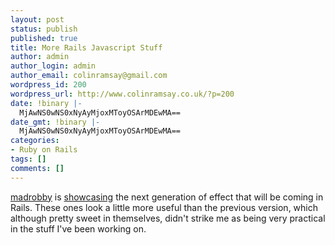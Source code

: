 ```yaml
---
layout: post
status: publish
published: true
title: More Rails Javascript Stuff
author: admin
author_login: admin
author_email: colinramsay@gmail.com
wordpress_id: 200
wordpress_url: http://www.colinramsay.co.uk/?p=200
date: !binary |-
  MjAwNS0wNS0xNyAyMjoxMToyOSArMDEwMA==
date_gmt: !binary |-
  MjAwNS0wNS0xNyAyMjoxMToyOSArMDEwMA==
categories:
- Ruby on Rails
tags: []
comments: []
---
```

<p><a href="http://mir.aculo.us/">madrobby</a> is <a href="http://mir.aculo.us/articles/2005/05/17/effects-next-level">showcasing</a> the next generation of effect that will be coming in Rails. These ones look a little more useful than the previous version, which although pretty sweet in themselves, didn't strike me as being very practical in the stuff I've been working on.</p>
